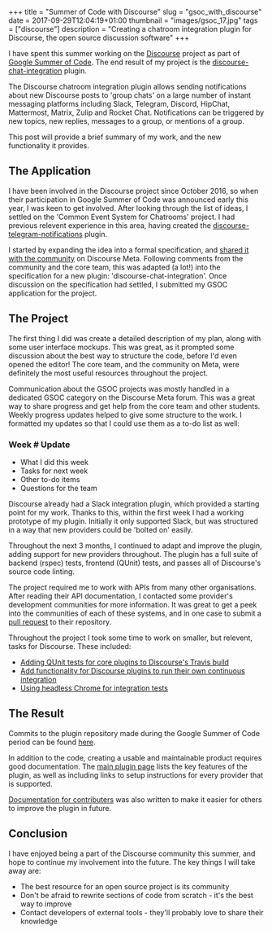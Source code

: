 +++
title = "Summer of Code with Discourse"
slug = "gsoc_with_discourse"
date = 2017-09-29T12:04:19+01:00
thumbnail = "images/gsoc_17.jpg"
tags = ["discourse"]
description = "Creating a chatroom integration plugin for Discourse, the open source discussion software"
+++

I have spent this summer working on the [Discourse](https://discourse.org) project as part of [Google Summer of Code](https://summerofcode.withgoogle.com/). The end result of my project is the [discourse-chat-integration](https://meta.discourse.org/t/chatroom-integration-plugin-discourse-chat-integration/66522) plugin.

The Discourse chatroom integration plugin allows sending notifications about new Discourse posts to 'group chats' on a large number of instant messaging platforms including Slack, Telegram, Discord, HipChat, Mattermost, Matrix, Zulip and Rocket Chat. Notifications can be triggered by new topics, new replies, messages to a group, or mentions of a group. 

This post will provide a brief summary of my work, and the new functionality it provides.

## The Application
I have been involved in the Discourse project since October 2016, so when their participation in Google Summer of Code was announced early this year, I was keen to get involved. After looking through the list of ideas, I settled on the 'Common Event System for Chatrooms' project. I had previous relevent experience in this area, having created the [discourse-telegram-notifications](https://meta.discourse.org/t/telegram-notifications-plugin/60483) plugin.

I started by expanding the idea into a formal specification, and [shared it with the community](https://meta.discourse.org/t/common-event-system-for-chatrooms-a-specification/59245) on Discourse Meta. Following comments from the community and the core team, this was adapted (a lot!) into the specification for a new plugin: 'discourse-chat-integration'. Once discussion on the specification had settled, I submitted my GSOC application for the project.

## The Project

The first thing I did was create a detailed description of my plan, along with some user interface mockups. This was great, as it prompted some discussion about the best way to structure the code, before I'd even opened the editor! The core team, and the community on Meta, were definitely the most useful resources throughout the project.

Communication about the GSOC projects was mostly handled in a dedicated GSOC category on the Discourse Meta forum. This was a great way to share progress and get help from the core team and other students. Weekly progress updates helped to give some structure to the work. I formatted my updates so that I could use them as a to-do list as well:

>
### Week # Update
- What I did this week
- Tasks for next week
- Other to-do items
- Questions for the team

Discourse already had a Slack integration plugin, which provided a starting point for my work. Thanks to this, within the first week I had a working prototype of my plugin. Initially it only supported Slack, but was structured in a way that new providers could be 'bolted on' easily. 

Throughout the next 3 months, I continued to adapt and improve the plugin, adding support for new providers throughout. The plugin has a full suite of backend (rspec) tests, frontend (QUnit) tests, and passes all of Discourse's source code linting. 

The project required me to work with APIs from many other organisations. After reading their API documentation, I contacted some provider's development communities for more information. It was great to get a peek into the communities of each of these systems, and in one case to submit a [pull request](https://github.com/zulip/zulip/pull/6201) to their repository.

Throughout the project I took some time to work on smaller, but relevent, tasks for Discourse. These included:

- [Adding QUnit tests for core plugins to Discourse's Travis build](https://github.com/discourse/discourse/pull/4971)
- [Add functionality for Discourse plugins to run their own continuous integration](https://github.com/discourse/discourse/pull/4973)
- [Using headless Chrome for integration tests](https://dtaylor.uk/blog/2017/08/chrome-qunit/)


## The Result

Commits to the plugin repository made during the Google Summer of Code period can be found [here](https://github.com/discourse/discourse-chat-integration/commits/master?until=20170929). 

In addition to the code, creating a usable and maintainable product requires good documentation. The [main plugin page](https://meta.discourse.org/t/chatroom-integration-plugin-discourse-chat-integration/66522) lists the key features of the plugin, as well as including links to setup instructions for every provider that is supported. 

[Documentation for contributers](https://meta.discourse.org/t/adding-a-new-provider-to-discourse-chat-integration/68156?u=david_taylor) was also written to make it easier for others to improve the plugin in future.

## Conclusion

I have enjoyed being a part of the Discourse community this summer, and hope to continue my involvement into the future. The key things I will take away are:

- The best resource for an open source project is its community
- Don't be afraid to rewrite sections of code from scratch - it's the best way to improve
- Contact developers of external tools - they'll probably love to share their knowledge

